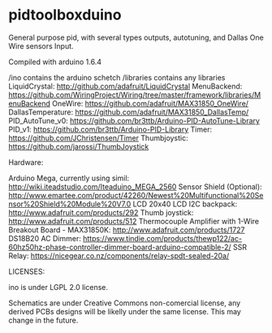 # pidtoolboxduino

General purpose pid, with several types outputs, autotuning, and Dallas One Wire sensors Input. 

Compiled with arduino 1.6.4

/ino contains the arduino schetch
/libraries contains any libraries
 LiquidCrystal: http://github.com/adafruit/LiquidCrystal
 MenuBackend: https://github.com/WiringProject/Wiring/tree/master/framework/libraries/MenuBackend
 OneWire: https://github.com/adafruit/MAX31850_OneWire/
 DallasTemperature: https://github.com/adafruit/MAX31850_DallasTemp/
 PID_AutoTune_v0: https://github.com/br3ttb/Arduino-PID-AutoTune-Library
 PID_v1: https://github.com/br3ttb/Arduino-PID-Library
 Timer: https://github.com/JChristensen/Timer
 Thumbjoystic: https://github.com/jarossi/ThumbJoystick


Hardware:

Arduino Mega, currently using simil: http://wiki.iteadstudio.com/Iteaduino_MEGA_2560
Sensor Shield (Optional): http://www.emartee.com/product/42260/Newest%20Multifunctional%20Sensor%20Shield%20Module%20V7.0
LCD 20x40
LCD I2C backpack: http://www.adafruit.com/products/292
Thumb joystick: http://www.adafruit.com/products/512
Thermocouple Amplifier with 1-Wire Breakout Board - MAX31850K: http://www.adafruit.com/products/1727
DS18B20
AC Dimmer: https://www.tindie.com/products/thewp122/ac-60hz50hz-phase-controller-dimmer-board-arduino-compatible-2/
SSR
Relay: https://nicegear.co.nz/components/relay-spdt-sealed-20a/


LICENSES:

ino is under LGPL 2.0 license.

Schematics are under Creative Commons non-comercial license, any derived PCBs designs will be likelly under the same license. This may change in the future.

